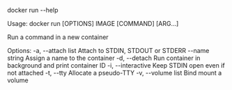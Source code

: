 docker run --help

Usage:    docker run [OPTIONS] IMAGE [COMMAND] [ARG...]

Run a command in a new container

Options:
  -a, --attach list                    Attach to STDIN, STDOUT or STDERR
      --name string                    Assign a name to the container
  -d, --detach                         Run container in background and print container ID
  -i, --interactive                    Keep STDIN open even if not attached
  -t, --tty                            Allocate a pseudo-TTY
  -v, --volume list                    Bind mount a volume
